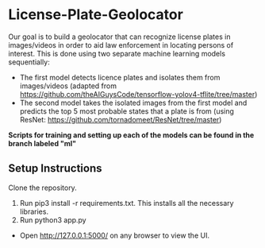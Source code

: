# License-Plate-Geolocator
Our goal is to build a geolocator that can recognize license plates in images/videos in order to aid law enforcement in locating persons of interest. This is done using two separate machine learning models sequentially:
* The first model detects licence plates and isolates them from images/videos (adapted from https://github.com/theAIGuysCode/tensorflow-yolov4-tflite/tree/master)
* The second model takes the isolated images from the first model and predicts the top 5 most probable states that a plate is from (using ResNet: https://github.com/tornadomeet/ResNet/tree/master)

**Scripts for training and setting up each of the models can be found in the branch labeled "ml"**


## Setup Instructions
Clone the repository.
1) Run pip3 install -r requirements.txt. This installs all the necessary libraries.
2) Run python3 app.py

* Open http://127.0.0.1:5000/ on any browser to view the UI.
